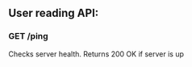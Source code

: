 ## User reading API:

<!-- ### POST /api/authors
Creates new author and stores it in DB

### GET /api/authors
Gets all authors from DB

### GET /api/authors/{id}
Gets an author with requested ID from DB

### DELETE /admin/authors/{id}
Deletes an author with requested ID from DB

### PUT /api/authors
Updates existing author's info in DB

### GET /api/authors/{id}/books
Returns a list of books written by the specified author -->

### GET /ping
Checks server health. Returns 200 OK if server is up
